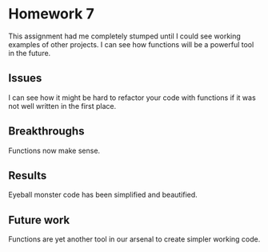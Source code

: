 # Homework 7
This assignment had me completely stumped until I could see working examples of other projects. I can see how functions will be a powerful tool in the future.

## Issues
I can see how it might be hard to refactor your code with functions if it was not well written in the first place.

## Breakthroughs
Functions now make sense.

## Results
Eyeball monster code has been simplified and beautified.

## Future work
Functions are yet another tool in our arsenal to create simpler working code.
